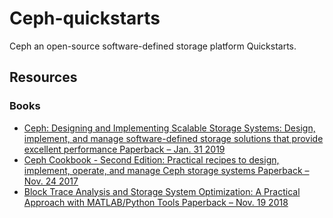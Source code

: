 # Ceph-quickstarts
Ceph  an open-source software-defined storage platform Quickstarts.

## Resources
### Books
- [Ceph: Designing and Implementing Scalable Storage Systems: Design, implement, and manage software-defined storage solutions that provide excellent performance Paperback – Jan. 31 2019](https://www.amazon.ca/gp/product/1788295412/ref=ppx_yo_dt_b_asin_title_o00_s00?ie=UTF8&psc=1)
- [Ceph Cookbook - Second Edition: Practical recipes to design, implement, operate, and manage Ceph storage systems Paperback – Nov. 24 2017](https://www.amazon.ca/gp/product/1788391063/ref=ppx_yo_dt_b_asin_title_o00_s00?ie=UTF8&psc=1)
- [Block Trace Analysis and Storage System Optimization: A Practical Approach with MATLAB/Python Tools Paperback – Nov. 19 2018](https://www.amazon.ca/gp/product/148423927X/ref=ppx_yo_dt_b_asin_title_o00_s00?ie=UTF8&psc=1)
